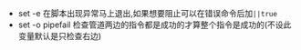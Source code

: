 - set -e
在脚本出现异常马上退出,如果想要阻止可以在错误命令后加`||true`
- set -o pipefail
检查管道两边的指令都是成功的才算整个指令是成功的(不设此变量默认是只检查右边)
